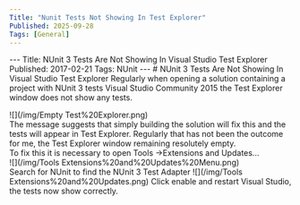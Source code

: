 ```yaml
---
Title: "Nunit Tests Not Showing In Test Explorer"
Published: 2025-09-28
Tags: [General]
---
```


﻿---
Title: NUnit 3 Tests Are Not Showing In Visual Studio Test Explorer
Published: 2017-02-21
Tags: NUnit
---  # NUnit 3 Tests Are Not Showing In Visual Studio Test Explorer  Regularly when opening a solution containing a project with NUnit 3 tests Visual Studio Community 2015 the Test Explorer window does not show any tests.

<div className="row" /><div /><div className="col-xs-12 col-md-4" />![](/img/Empty Test%20Explorer.png)  <div />
<div />
<div className="col-xs-12 col-md-8" />The message suggests that simply building the solution will fix this and the tests will appear in Test Explorer.  Regularly that has not been the outcome for me, the Test Explorer window remaining resolutely empty.

<div />
<div />
<div />  <div className="row" /><div /><div className="col-xs-12 col-md-8" />To fix this it is necessary to open Tools ->Extensions and Updates...<div />
<div />
<div />
<div className="col-xs-12 col-md-4" />![](/img/Tools Extensions%20and%20Updates%20Menu.png)  <div />
<div />
<div />  Search for NUnit to find the NUnit 3 Test Adapter
![](/img/Tools Extensions%20and%20Updates.png)  Click enable and restart Visual Studio, the tests now show correctly.